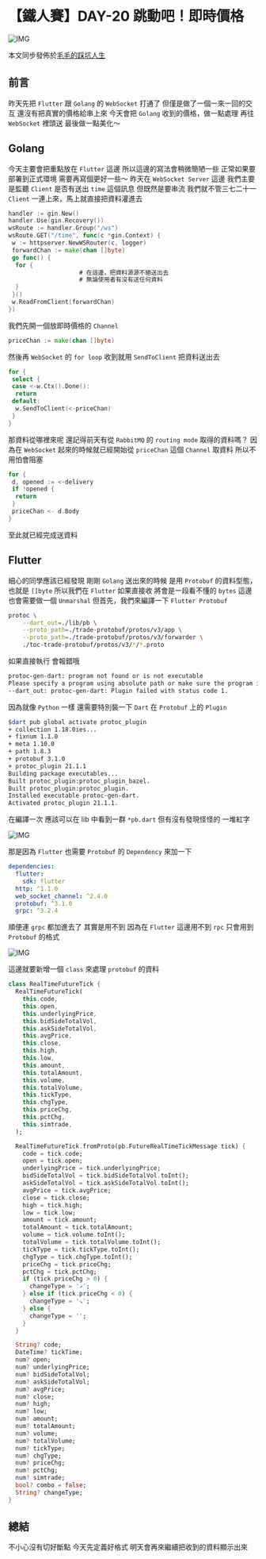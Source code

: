 # 【鐵人賽】DAY-20 跳動吧！即時價格

![IMG](https://tocandraw.com/wp-content/uploads/2023/09/【Flutter】Xcode-DT_TOOLCHAIN_DIR-cannot-be-used-to-evaluate-LIBRARY_SEARCH_PATHS-01.jpg)

本文同步發佈於[毛毛的踩坑人生](https://tocandraw.com/2023-ironman/1121/)

## 前言

昨天先把 `Flutter` 跟 `Golang` 的 `WebSocket` 打通了
但僅是做了一個一來一回的交互
還沒有把真實的價格給串上來
今天會把 `Golang` 收到的價格，做一點處理
再往 `WebSocket` 裡頭送
最後做一點美化～

## Golang

今天主要會把重點放在 `Flutter` 這邊
所以這邊的寫法會稍微簡陋一些
正常如果要部署到正式環境
需要再寫個更好一些～
昨天在 `WebSocket Server` 這邊
我們主要是監聽 `Client` 是否有送出 `time` 這個訊息
但既然是要串流
我們就不管三七二十一
`Client` 一連上來，馬上就直接把資料灌進去

```go
handler := gin.New()
handler.Use(gin.Recovery())
wsRoute := handler.Group("/ws")
wsRoute.GET("/time", func(c *gin.Context) {
 w := httpserver.NewWSRouter(c, logger)
 forwardChan := make(chan []byte)
 go func() {
  for {
                    # 在這邊，把資料源源不絕送出去
                    # 無論使用者有沒有送任何資料
  }
 }()
 w.ReadFromClient(forwardChan)
})
```

我們先開一個放即時價格的 `Channel`

```go
priceChan := make(chan []byte)
```

然後再 `WebSocket` 的 `for loop`
收到就用 `SendToClient` 把資料送出去

```go
for {
 select {
 case <-w.Ctx().Done():
  return
 default:
  w.SendToClient(<-priceChan)
 }
}
```

那資料從哪裡來呢
還記得前天有從 `RabbitMQ` 的 `routing mode` 取得的資料嗎？
因為在 `WebSocket` 起來的時候就已經開始從 `priceChan` 這個 `Channel` 取資料
所以不用怕會阻塞

```go
for {
 d, opened := <-delivery
 if !opened {
  return
 }
 priceChan <- d.Body
}
```

至此就已經完成送資料

## Flutter

細心的同學應該已經發現
剛剛 `Golang` 送出來的時候
是用 `Protobuf` 的資料型態，也就是 `[]byte`
所以我們在 `Flutter` 如果直接收
將會是一段看不懂的 `bytes`
這邊也會需要做一個 `Unmarshal`
但首先，我們來編譯一下 `Flutter Protobuf`

```bash
protoc \
    --dart_out=./lib/pb \
    --proto_path=./trade-protobuf/protos/v3/app \
    --proto_path=./trade-protobuf/protos/v3/forwarder \
    ./toc-trade-protobuf/protos/v3/*/*.proto
```

如果直接執行
會報錯哦

```bash
protoc-gen-dart: program not found or is not executable
Please specify a program using absolute path or make sure the program is available in your PATH system variable
--dart_out: protoc-gen-dart: Plugin failed with status code 1.
```

因為就像 `Python` 一樣
還需要特別裝一下 `Dart` 在 `Protobuf` 上的 `Plugin`

```bash
$dart pub global activate protoc_plugin
+ collection 1.18.0ies...
+ fixnum 1.1.0
+ meta 1.10.0
+ path 1.8.3
+ protobuf 3.1.0
+ protoc_plugin 21.1.1
Building package executables...
Built protoc_plugin:protoc_plugin_bazel.
Built protoc_plugin:protoc_plugin.
Installed executable protoc-gen-dart.
Activated protoc_plugin 21.1.1.
```

在編譯一次
應該可以在 lib 中看到一群 `*pb.dart`
但有沒有發現怪怪的
一堆紅字

![IMG](https://tocandraw.com/wp-content/uploads/2023/10/【鐵人賽】DAY-20-跳動吧！即時價格-01.png)

那是因為 `Flutter` 也需要 `Protobuf` 的 `Dependency`
來加一下

```yaml
dependencies:
  flutter:
    sdk: flutter
  http: ^1.1.0
  web_socket_channel: ^2.4.0
  protobuf: ^3.1.0
  grpc: ^3.2.4
```

順便連 `grpc` 都加進去了
其實是用不到
因為在 `Flutter` 這邊用不到 `rpc`
只會用到 `Protobuf` 的格式

![IMG](https://tocandraw.com/wp-content/uploads/2023/10/【鐵人賽】DAY-20-跳動吧！即時價格-02.png)

這邊就要新增一個 `class` 來處理 `protobuf` 的資料

```dart
class RealTimeFutureTick {
  RealTimeFutureTick(
    this.code,
    this.open,
    this.underlyingPrice,
    this.bidSideTotalVol,
    this.askSideTotalVol,
    this.avgPrice,
    this.close,
    this.high,
    this.low,
    this.amount,
    this.totalAmount,
    this.volume,
    this.totalVolume,
    this.tickType,
    this.chgType,
    this.priceChg,
    this.pctChg,
    this.simtrade,
  );

  RealTimeFutureTick.fromProto(pb.FutureRealTimeTickMessage tick) {
    code = tick.code;
    open = tick.open;
    underlyingPrice = tick.underlyingPrice;
    bidSideTotalVol = tick.bidSideTotalVol.toInt();
    askSideTotalVol = tick.askSideTotalVol.toInt();
    avgPrice = tick.avgPrice;
    close = tick.close;
    high = tick.high;
    low = tick.low;
    amount = tick.amount;
    totalAmount = tick.totalAmount;
    volume = tick.volume.toInt();
    totalVolume = tick.totalVolume.toInt();
    tickType = tick.tickType.toInt();
    chgType = tick.chgType.toInt();
    priceChg = tick.priceChg;
    pctChg = tick.pctChg;
    if (tick.priceChg > 0) {
      changeType = '↗️';
    } else if (tick.priceChg < 0) {
      changeType = '↘️';
    } else {
      changeType = '';
    }
  }

  String? code;
  DateTime? tickTime;
  num? open;
  num? underlyingPrice;
  num? bidSideTotalVol;
  num? askSideTotalVol;
  num? avgPrice;
  num? close;
  num? high;
  num? low;
  num? amount;
  num? totalAmount;
  num? volume;
  num? totalVolume;
  num? tickType;
  num? chgType;
  num? priceChg;
  num? pctChg;
  num? simtrade;
  bool? combo = false;
  String? changeType;
}
```

## 總結

不小心沒有切好斷點
今天先定義好格式
明天會再來繼續把收到的資料顯示出來
